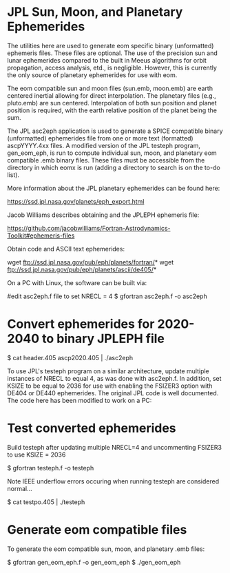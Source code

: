 JPL Sun, Moon, and Planetary Ephemerides
========================================

The utilities here are used to generate eom specific binary (unformatted)
ephemeris files.  These files are optional.  The use of the precision
sun and lunar ephemerides compared to the built in Meeus algorithms for
orbit propagation, access analysis, etd., is negligible.  However, this
is currently the only source of planetary ephemerides for use with eom.

The eom compatible sun and moon files (sun.emb, moon.emb) are earth
centered inertial allowing for direct interpolation.  The planetary
files (e.g., pluto.emb) are sun centered.  Interpolation of both sun
position and planet position is required, with the earth relative
position of the planet being the sum.

The JPL asc2eph application is used to generate a SPICE compatible
binary (unformatted) ephemerides file from one or more text (formatted)
ascpYYYY.4xx files.  A modified version of the JPL testeph program,
gen_eom_eph, is run to compute individual sun, moon, and planetary eom
compatible .emb binary files.  These files must be accessible from the
directory in which eomx is run (adding a directory to search is on the
to-do list).

More information about the JPL planetary ephemerides can be found here:

<https://ssd.jpl.nasa.gov/planets/eph_export.html>

Jacob Williams describes obtaining and the JPLEPH ephemeris file:

<https://github.com/jacobwilliams/Fortran-Astrodynamics-Toolkit#ephemeris-files>

Obtain code and ASCII text ephemerides:

wget ftp://ssd.jpl.nasa.gov/pub/eph/planets/fortran/*
wget ftp://ssd.jpl.nasa.gov/pub/eph/planets/ascii/de405/*

On a PC with Linux, the software can be built via:

  #edit asc2eph.f file to set NRECL = 4
$ gfortran asc2eph.f -o asc2eph

  # Convert ephemerides for 2020-2040 to binary JPLEPH file
$ cat header.405 ascp2020.405 | ./asc2eph

To use JPL's testeph program on a similar architecture, update
multiple instances of NRECL to equal 4, as was done with asc2eph.f.  In
addition, set KSIZE to be equal to 2036 for use with enabling the
FSIZER3 option with DE404 or DE440 ephemerides.  The original JPL code
is well documented.  The code here has been modified to work on a PC:

  # Test converted ephemerides
Build testeph after updating multiple NRECL=4 and uncommenting FSIZER3
to use KSIZE = 2036

$ gfortran testeph.f -o testeph

Note IEEE underflow errors occuring when running testeph are considered
normal...

$ cat testpo.405 | ./testeph

  # Generate eom compatible files
To generate the eom compatible sun, moon, and planetary .emb files:

$ gfortran gen_eom_eph.f -o gen_eom_eph
$ ./gen_eom_eph

